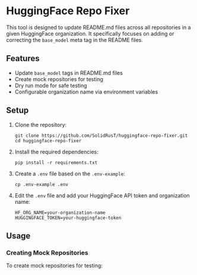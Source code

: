 # HuggingFace Repo Fixer

This tool is designed to update README.md files across all repositories in a given HuggingFace organization. It specifically focuses on adding or correcting the `base_model` meta tag in the README files.

## Features

- Update `base_model` tags in README.md files
- Create mock repositories for testing
- Dry run mode for safe testing
- Configurable organization name via environment variables

## Setup

1. Clone the repository:
   ```
   git clone https://github.com/SolidRusT/huggingface-repo-fixer.git
   cd huggingface-repo-fixer
   ```

2. Install the required dependencies:
   ```
   pip install -r requirements.txt
   ```

3. Create a `.env` file based on the `.env-example`:
   ```
   cp .env-example .env
   ```

4. Edit the `.env` file and add your HuggingFace API token and organization name:
   ```
   HF_ORG_NAME=your-organization-name
   HUGGINGFACE_TOKEN=your-huggingface-token
   ```

## Usage

### Creating Mock Repositories

To create mock repositories for testing:

